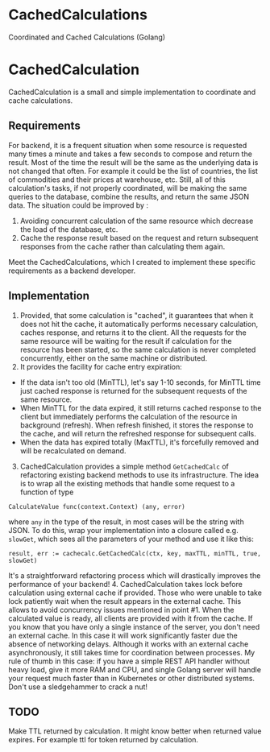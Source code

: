 # CachedCalculations
Coordinated and Cached Calculations (Golang)

# CachedCalculation

CachedCalculation is a small and simple implementation to coordinate and cache calculations.

## Requirements

For backend, it is a frequent situation when some resource is requested many times a minute
and takes a few seconds to compose and return the result. 
Most of the time the result will be the same as the underlying data is not changed that often.
For example it could be the list of countries, the list of commodities and their prices at warehouse, etc.
Still, all of this calculation's tasks, if not properly coordinated, 
will be making the same queries to the database, 
combine the results, and return the same JSON data. 
The situation could be improved by :
1. Avoiding concurrent calculation of the same resource which decrease the load of the database, etc.
2. Cache the response result based on the request and return subsequent responses from the cache 
rather than calculating them again.

Meet the CachedCalculations, which I created to implement these specific requirements as a backend developer.

## Implementation

1. Provided, that some calculation is "cached", it guarantees that when it does not hit the cache, 
it automatically performs necessary calculation, caches response, and returns it to the client. 
All the requests for the same resource will be waiting for the result if calculation for the resource has been started, 
so the same calculation is never completed concurrently, either on the same machine or distributed.
2. It provides the facility for cache entry expiration:
- If the data isn't too old (MinTTL), let's say 1-10 seconds, 
for MinTTL time just cached response is returned for the subsequent requests of the same resource.
- When MinTTL for the data expired, it still returns cached response to the client 
but immediately performs the calculation of the resource in background (refresh). 
When refresh finished, it stores the response to the cache, and will return the refreshed response for subsequent calls.
- When the data has expired totally (MaxTTL), it's forcefully removed and will be recalculated on demand.
3. CachedCalculation provides a simple method `GetCachedCalc` of refactoring existing backend methods to use its infrastructure. 
The idea is to wrap all the existing methods that handle some request to a function of type 
```
CalculateValue func(context.Context) (any, error)
``` 
where `any` in the type of the result, in most cases will be the string with JSON. 
To do this, wrap your implementation into a closure called e.g. `slowGet`, 
which sees all the parameters of your method and use it like this: 
```
result, err := cachecalc.GetCachedCalc(ctx, key, maxTTL, minTTL, true, slowGet)
```
It's a straightforward refactoring process which will drastically improves the performance of your backend!
4. CachedCalculation takes lock before calculation using external cache if provided.
Those who were unable to take lock patiently wait when the result appears in the external cache.
This allows to avoid concurrency issues mentioned in point #1. 
When the calculated value is ready, all clients are provided with it from the cache. 
If you know that you have only a single instance of the server, you don't need an external cache. 
In this case it will work significantly faster due the absence of networking delays. 
Although it works with an external cache asynchronously, it still takes time for coordination between processes. 
My rule of thumb in this case: if you have a simple REST API handler without heavy load, give it more RAM and CPU, 
and single Golang server will handle your request much faster than in Kubernetes or other distributed systems. 
Don't use a sledgehammer to crack a nut!

## TODO
Make TTL returned by calculation. It might know better when returned value expires. For example ttl for token returned by calculation.

